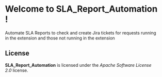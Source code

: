 # Welcome to SLA_Report_Automation !


Automate SLA Reports to check and create Jira tickets for requests running in the extension and those not running in the extension



## License

**SLA_Report_Automation** is licensed under the *Apache Software License 2.0* license.
